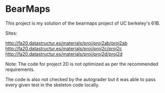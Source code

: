 # BearMaps

This project is my solution of the bearmaps project of UC berkeley's 61B.


Sites:

http://fa20.datastructur.es/materials/proj/proj2ab/proj2ab            
http://fa20.datastructur.es/materials/proj/proj2c/proj2c           
http://fa20.datastructur.es/materials/proj/proj2d/proj2d




Note:
The code for project 2D is not optimized as per the recommended requirements.

The code is also not checked by the autograder but it was able to pass every given test in the skeleton code locally.
